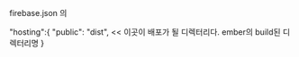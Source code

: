 








firebase.json 의 

"hosting":{
	"public": "dist",     << 이곳이 배포가 될 디렉터리다. ember의 build된 디렉터리명
}